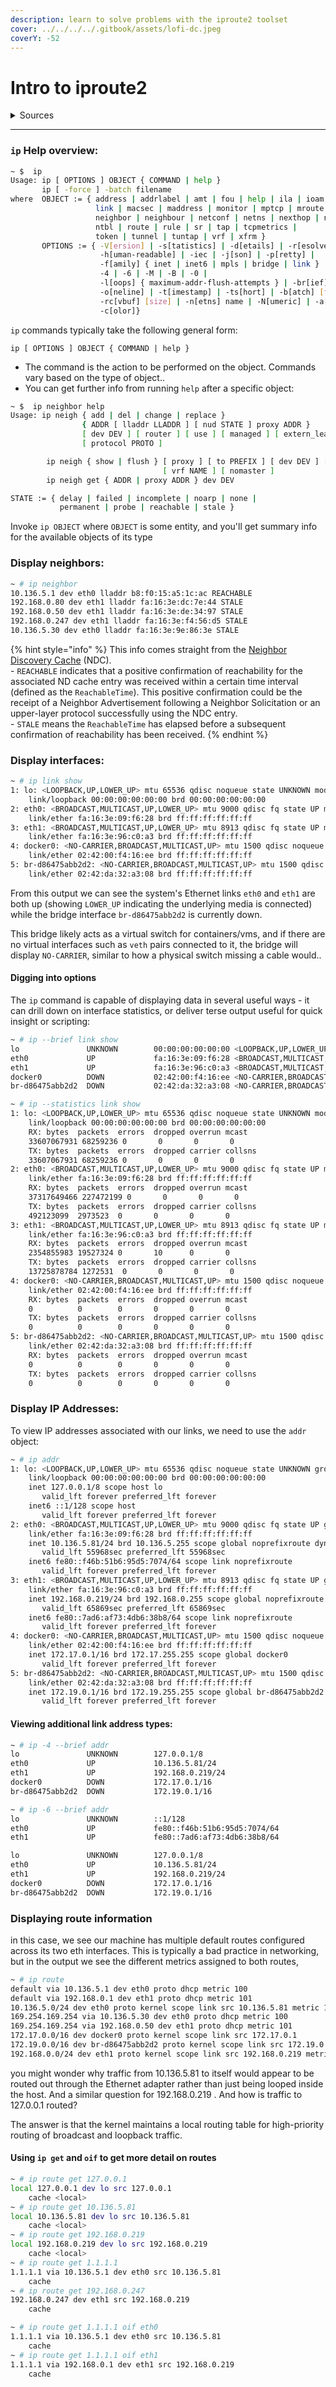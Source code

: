 ```yaml
---
description: learn to solve problems with the iproute2 toolset
cover: ../../../../.gitbook/assets/lofi-dc.jpeg
coverY: -52
---
```


# Intro to iproute2

<details>

<summary>Sources</summary>

[http://linux-ip.net/gl/ip-cref/](http://linux-ip.net/gl/ip-cref/)\
[https://www.kernel.org/doc/Documentation/networking/bonding.txt](https://www.kernel.org/doc/Documentation/networking/bonding.txt)\
[https://arstechnica.com/gadgets/2011/07/ethernet-how-does-it-work/](https://arstechnica.com/gadgets/2011/07/ethernet-how-does-it-work/)

</details>

***

### `ip` Help overview:

```bash
~ $  ip
Usage: ip [ OPTIONS ] OBJECT { COMMAND | help }
       ip [ -force ] -batch filename
where  OBJECT := { address | addrlabel | amt | fou | help | ila | ioam | l2tp |
                   link | macsec | maddress | monitor | mptcp | mroute | mrule |
                   neighbor | neighbour | netconf | netns | nexthop | ntable |
                   ntbl | route | rule | sr | tap | tcpmetrics |
                   token | tunnel | tuntap | vrf | xfrm }
       OPTIONS := { -V[ersion] | -s[tatistics] | -d[etails] | -r[esolve] |
                    -h[uman-readable] | -iec | -j[son] | -p[retty] |
                    -f[amily] { inet | inet6 | mpls | bridge | link } |
                    -4 | -6 | -M | -B | -0 |
                    -l[oops] { maximum-addr-flush-attempts } | -br[ief] |
                    -o[neline] | -t[imestamp] | -ts[hort] | -b[atch] [filename] |
                    -rc[vbuf] [size] | -n[etns] name | -N[umeric] | -a[ll] |
                    -c[olor]}
```

`ip` commands typically take the following general form:

```
ip [ OPTIONS ] OBJECT { COMMAND | help }
```

* The command is the action to be performed on the object. Commands vary based on the type of object..&#x20;
* You can get further info from running `help` after a specific object:

```bash
~ $  ip neighbor help
Usage: ip neigh { add | del | change | replace }
                { ADDR [ lladdr LLADDR ] [ nud STATE ] proxy ADDR }
                [ dev DEV ] [ router ] [ use ] [ managed ] [ extern_learn ]
                [ protocol PROTO ]

        ip neigh { show | flush } [ proxy ] [ to PREFIX ] [ dev DEV ] [ nud STATE ]
                                  [ vrf NAME ] [ nomaster ]
        ip neigh get { ADDR | proxy ADDR } dev DEV

STATE := { delay | failed | incomplete | noarp | none |
           permanent | probe | reachable | stale }

```

Invoke `ip OBJECT` where `OBJECT` is some entity, and you'll get summary info for the available objects of its type

### Display neighbors:

```bash
~ # ip neighbor
10.136.5.1 dev eth0 lladdr b8:f0:15:a5:1c:ac REACHABLE
192.168.0.80 dev eth1 lladdr fa:16:3e:dc:7e:44 STALE
192.168.0.50 dev eth1 lladdr fa:16:3e:de:34:97 STALE
192.168.0.247 dev eth1 lladdr fa:16:3e:f4:56:d5 STALE
10.136.5.30 dev eth0 lladdr fa:16:3e:9e:86:3e STALE
```

{% hint style="info" %}
This info comes straight from the [Neighbor Discovery Cache](https://en.wikipedia.org/wiki/Neighbor_Discovery_Protocol) (NDC). \
\- `REACHABLE` indicates that a positive confirmation of reachability for the associated ND cache entry was received within a certain time interval (defined as the `ReachableTime`). This positive confirmation could be the receipt of a Neighbor Advertisement following a Neighbor Solicitation or an upper-layer protocol successfully using the NDC entry.\
\- `STALE` means the `ReachableTime` has elapsed before a subsequent confirmation of reachability has been received.
{% endhint %}

### Display interfaces:

```bash
~ # ip link show
1: lo: <LOOPBACK,UP,LOWER_UP> mtu 65536 qdisc noqueue state UNKNOWN mode DEFAULT group default qlen 1000
    link/loopback 00:00:00:00:00:00 brd 00:00:00:00:00:00
2: eth0: <BROADCAST,MULTICAST,UP,LOWER_UP> mtu 9000 qdisc fq state UP mode DEFAULT group default qlen 1000
    link/ether fa:16:3e:09:f6:28 brd ff:ff:ff:ff:ff:ff
3: eth1: <BROADCAST,MULTICAST,UP,LOWER_UP> mtu 8913 qdisc fq state UP mode DEFAULT group default qlen 1000
    link/ether fa:16:3e:96:c0:a3 brd ff:ff:ff:ff:ff:ff
4: docker0: <NO-CARRIER,BROADCAST,MULTICAST,UP> mtu 1500 qdisc noqueue state DOWN mode DEFAULT group default
    link/ether 02:42:00:f4:16:ee brd ff:ff:ff:ff:ff:ff
5: br-d86475abb2d2: <NO-CARRIER,BROADCAST,MULTICAST,UP> mtu 1500 qdisc noqueue state DOWN mode DEFAULT group default
    link/ether 02:42:da:32:a3:08 brd ff:ff:ff:ff:ff:ff

```

From this output we can see the system's Ethernet links `eth0` and `eth1` are both up (showing `LOWER_UP` indicating the underlying media is connected) while the bridge interface `br-d86475abb2d2` is currently down.&#x20;

This bridge likely acts as a virtual switch for containers/vms, and if there are no virtual interfaces such as `veth` pairs connected to it, the bridge will display `NO-CARRIER`, similar to how a physical switch missing a cable would..

#### Digging into options

The `ip` command is capable of displaying data in several useful ways - it can drill down on interface statistics, or deliver terse output useful for quick insight or scripting:

```bash
~ # ip --brief link show
lo               UNKNOWN        00:00:00:00:00:00 <LOOPBACK,UP,LOWER_UP>
eth0             UP             fa:16:3e:09:f6:28 <BROADCAST,MULTICAST,UP,LOWER_UP>
eth1             UP             fa:16:3e:96:c0:a3 <BROADCAST,MULTICAST,UP,LOWER_UP>
docker0          DOWN           02:42:00:f4:16:ee <NO-CARRIER,BROADCAST,MULTICAST,UP>
br-d86475abb2d2  DOWN           02:42:da:32:a3:08 <NO-CARRIER,BROADCAST,MULTICAST,UP>

~ # ip --statistics link show
1: lo: <LOOPBACK,UP,LOWER_UP> mtu 65536 qdisc noqueue state UNKNOWN mode DEFAULT group default qlen 1000
    link/loopback 00:00:00:00:00:00 brd 00:00:00:00:00:00
    RX: bytes  packets  errors  dropped overrun mcast
    33607067931 68259236 0       0       0       0
    TX: bytes  packets  errors  dropped carrier collsns
    33607067931 68259236 0       0       0       0
2: eth0: <BROADCAST,MULTICAST,UP,LOWER_UP> mtu 9000 qdisc fq state UP mode DEFAULT group default qlen 1000
    link/ether fa:16:3e:09:f6:28 brd ff:ff:ff:ff:ff:ff
    RX: bytes  packets  errors  dropped overrun mcast
    37317649466 227472199 0       0       0       0
    TX: bytes  packets  errors  dropped carrier collsns
    492123099  2973523  0       0       0       0
3: eth1: <BROADCAST,MULTICAST,UP,LOWER_UP> mtu 8913 qdisc fq state UP mode DEFAULT group default qlen 1000
    link/ether fa:16:3e:96:c0:a3 brd ff:ff:ff:ff:ff:ff
    RX: bytes  packets  errors  dropped overrun mcast
    2354855983 19527324 0       10      0       0
    TX: bytes  packets  errors  dropped carrier collsns
    13725878784 1272531  0       0       0       0
4: docker0: <NO-CARRIER,BROADCAST,MULTICAST,UP> mtu 1500 qdisc noqueue state DOWN mode DEFAULT group default
    link/ether 02:42:00:f4:16:ee brd ff:ff:ff:ff:ff:ff
    RX: bytes  packets  errors  dropped overrun mcast
    0          0        0       0       0       0
    TX: bytes  packets  errors  dropped carrier collsns
    0          0        0       0       0       0
5: br-d86475abb2d2: <NO-CARRIER,BROADCAST,MULTICAST,UP> mtu 1500 qdisc noqueue state DOWN mode DEFAULT group default
    link/ether 02:42:da:32:a3:08 brd ff:ff:ff:ff:ff:ff
    RX: bytes  packets  errors  dropped overrun mcast
    0          0        0       0       0       0
    TX: bytes  packets  errors  dropped carrier collsns
    0          0        0       0       0       0

```

### Display IP Addresses:

To view IP addresses associated with our links, we need to use the `addr` object:

```bash
~ # ip addr
1: lo: <LOOPBACK,UP,LOWER_UP> mtu 65536 qdisc noqueue state UNKNOWN group default qlen 1000
    link/loopback 00:00:00:00:00:00 brd 00:00:00:00:00:00
    inet 127.0.0.1/8 scope host lo
       valid_lft forever preferred_lft forever
    inet6 ::1/128 scope host
       valid_lft forever preferred_lft forever
2: eth0: <BROADCAST,MULTICAST,UP,LOWER_UP> mtu 9000 qdisc fq state UP group default qlen 1000
    link/ether fa:16:3e:09:f6:28 brd ff:ff:ff:ff:ff:ff
    inet 10.136.5.81/24 brd 10.136.5.255 scope global noprefixroute dynamic eth0
       valid_lft 55968sec preferred_lft 55968sec
    inet6 fe80::f46b:51b6:95d5:7074/64 scope link noprefixroute
       valid_lft forever preferred_lft forever
3: eth1: <BROADCAST,MULTICAST,UP,LOWER_UP> mtu 8913 qdisc fq state UP group default qlen 1000
    link/ether fa:16:3e:96:c0:a3 brd ff:ff:ff:ff:ff:ff
    inet 192.168.0.219/24 brd 192.168.0.255 scope global noprefixroute dynamic eth1
       valid_lft 65869sec preferred_lft 65869sec
    inet6 fe80::7ad6:af73:4db6:38b8/64 scope link noprefixroute
       valid_lft forever preferred_lft forever
4: docker0: <NO-CARRIER,BROADCAST,MULTICAST,UP> mtu 1500 qdisc noqueue state DOWN group default
    link/ether 02:42:00:f4:16:ee brd ff:ff:ff:ff:ff:ff
    inet 172.17.0.1/16 brd 172.17.255.255 scope global docker0
       valid_lft forever preferred_lft forever
5: br-d86475abb2d2: <NO-CARRIER,BROADCAST,MULTICAST,UP> mtu 1500 qdisc noqueue state DOWN group default
    link/ether 02:42:da:32:a3:08 brd ff:ff:ff:ff:ff:ff
    inet 172.19.0.1/16 brd 172.19.255.255 scope global br-d86475abb2d2
       valid_lft forever preferred_lft forever

```

#### Viewing additional link address types:

```bash
~ # ip -4 --brief addr
lo               UNKNOWN        127.0.0.1/8
eth0             UP             10.136.5.81/24
eth1             UP             192.168.0.219/24
docker0          DOWN           172.17.0.1/16
br-d86475abb2d2  DOWN           172.19.0.1/16

~ # ip -6 --brief addr
lo               UNKNOWN        ::1/128
eth0             UP             fe80::f46b:51b6:95d5:7074/64
eth1             UP             fe80::7ad6:af73:4db6:38b8/64

lo               UNKNOWN        127.0.0.1/8
eth0             UP             10.136.5.81/24
eth1             UP             192.168.0.219/24
docker0          DOWN           172.17.0.1/16
br-d86475abb2d2  DOWN           172.19.0.1/16

```

### Displaying route information

in this case, we see our machine has multiple default routes configured across its two eth interfaces. This is typically a bad practice in networking, but in the output we see the different metrics assigned to both routes,

```bash
~ # ip route
default via 10.136.5.1 dev eth0 proto dhcp metric 100
default via 192.168.0.1 dev eth1 proto dhcp metric 101
10.136.5.0/24 dev eth0 proto kernel scope link src 10.136.5.81 metric 100
169.254.169.254 via 10.136.5.30 dev eth0 proto dhcp metric 100
169.254.169.254 via 192.168.0.50 dev eth1 proto dhcp metric 101
172.17.0.0/16 dev docker0 proto kernel scope link src 172.17.0.1
172.19.0.0/16 dev br-d86475abb2d2 proto kernel scope link src 172.19.0.1
192.168.0.0/24 dev eth1 proto kernel scope link src 192.168.0.219 metric 101

```

you might wonder why traffic from 10.136.5.81 to itself would appear to be routed out through the Ethernet adapter rather than just being looped inside the host. And a similar question for 192.168.0.219 . And how is traffic to 127.0.0.1 routed?&#x20;

The answer is that the kernel maintains a local routing table for high-priority routing of broadcast and loopback traffic.

#### Using `ip get` and `oif` to get more detail on routes

```bash
~ # ip route get 127.0.0.1
local 127.0.0.1 dev lo src 127.0.0.1
    cache <local>
~ # ip route get 10.136.5.81
local 10.136.5.81 dev lo src 10.136.5.81
    cache <local>
~ # ip route get 192.168.0.219
local 192.168.0.219 dev lo src 192.168.0.219
    cache <local>
~ # ip route get 1.1.1.1
1.1.1.1 via 10.136.5.1 dev eth0 src 10.136.5.81
    cache
~ # ip route get 192.168.0.247
192.168.0.247 dev eth1 src 192.168.0.219
    cache

~ # ip route get 1.1.1.1 oif eth0
1.1.1.1 via 10.136.5.1 dev eth0 src 10.136.5.81
    cache
~ # ip route get 1.1.1.1 oif eth1
1.1.1.1 via 192.168.0.1 dev eth1 src 192.168.0.219
    cache

```
